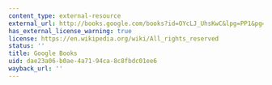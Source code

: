 ```yaml
---
content_type: external-resource
external_url: http://books.google.com/books?id=OYcLJ_UhsKwC&lpg=PP1&pg=PA9#v=onepage&q&f=false
has_external_license_warning: true
license: https://en.wikipedia.org/wiki/All_rights_reserved
status: ''
title: Google Books
uid: dae23a06-b0ae-4a71-94ca-8c8fbdc01ee6
wayback_url: ''
---
```

